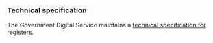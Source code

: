 ### Technical specification

The Government Digital Service maintains a [technical specification for
registers](https://openregister.github.io/specification/).

